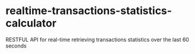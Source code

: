 # realtime-transactions-statistics-calculator
RESTFUL API for real-time retrieving transactions statistics over the last 60 seconds
